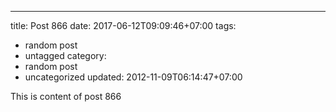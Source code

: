 ---
title: Post 866
date: 2017-06-12T09:09:46+07:00
tags:
  - random post
  - untagged
category:
  - random post
  - uncategorized
updated: 2012-11-09T06:14:47+07:00

This is content of post 866